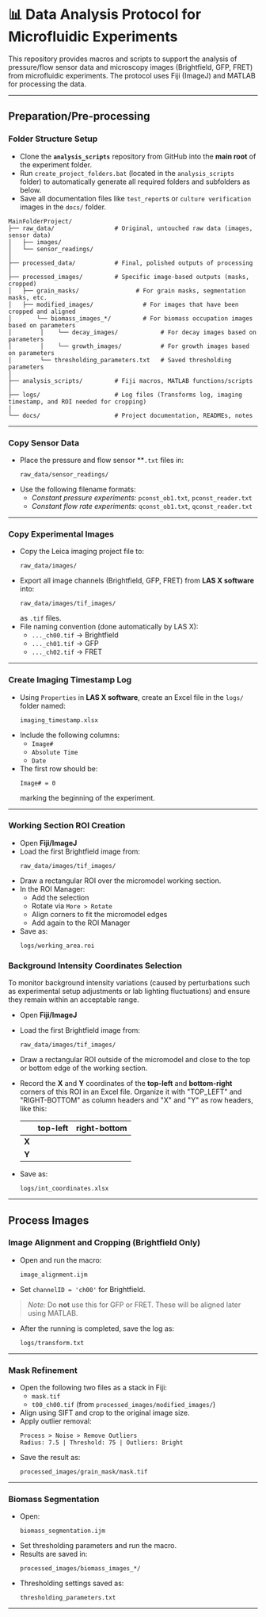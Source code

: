 # 📊 Data Analysis Protocol for Microfluidic Experiments

This repository provides macros and scripts to support the analysis of pressure/flow sensor data and microscopy images (Brightfield, GFP, FRET) from microfluidic experiments. The protocol uses Fiji (ImageJ) and MATLAB for processing the data.

---

## **Preparation/Pre-processing**

### **Folder Structure Setup**
- Clone the **`analysis_scripts`** repository from GitHub into the **main root** of the experiment folder.
- Run `create_project_folders.bat` (located in the `analysis_scripts` folder) to automatically generate all required folders and subfolders as below.
- Save all documentation files like `test_report`s or `culture verification` images in the `docs/` folder.

```
MainFolderProject/
├── raw_data/                 # Original, untouched raw data (images, sensor data)
│   ├── images/
│   └── sensor_readings/
│
├── processed_data/           # Final, polished outputs of processing
│
├── processed_images/         # Specific image-based outputs (masks, cropped)
│   ├── grain_masks/                # For grain masks, segmentation masks, etc.
│   ├── modified_images/              # For images that have been cropped and aligned
│       └── biomass_images_*/         # For biomass occupation images based on parameters
│        │    └── decay_images/            # For decay images based on parameters
│        │    └── growth_images/           # For growth images based on parameters
│        └── thresholding_parameters.txt   # Saved thresholding parameters
│
├── analysis_scripts/         # Fiji macros, MATLAB functions/scripts
│
├── logs/                     # Log files (Transforms log, imaging timestamp, and ROI needed for cropping)
│
└── docs/                     # Project documentation, READMEs, notes
```

---

### **Copy Sensor Data**
- Place the pressure and flow sensor **`.txt` files in:
  ```
  raw_data/sensor_readings/
  ```
- Use the following filename formats:
  - *Constant pressure experiments:* `pconst_ob1.txt`, `pconst_reader.txt`
  - *Constant flow rate experiments:* `qconst_ob1.txt`, `qconst_reader.txt`

---

### **Copy Experimental Images**
- Copy the Leica imaging project file to:
  ```
  raw_data/images/
  ```
- Export all image channels (Brightfield, GFP, FRET) from **LAS X software** into:
  ```
  raw_data/images/tif_images/
  ```
  as `.tif` files.
- File naming convention (done automatically by LAS X):
  - `..._ch00.tif` → Brightfield
  - `..._ch01.tif` → GFP
  - `..._ch02.tif` → FRET

---

### **Create Imaging Timestamp Log**
- Using `Properties` in **LAS X software**, create an Excel file in the `logs/` folder named:
  ```
  imaging_timestamp.xlsx
  ```
- Include the following columns:
  - `Image#`
  - `Absolute Time`
  - `Date`
- The first row should be:
  ```
  Image# = 0
  ```
  marking the beginning of the experiment.

---

### **Working Section ROI Creation**
- Open **Fiji/ImageJ**
- Load the first Brightfield image from:
  ```
  raw_data/images/tif_images/
  ```
- Draw a rectangular ROI over the micromodel working section.
- In the ROI Manager:
  - Add the selection
  - Rotate via `More > Rotate`
  - Align corners to fit the micromodel edges
  - Add again to the ROI Manager
- Save as:
  ```
  logs/working_area.roi
  ```
### **Background Intensity Coordinates Selection**
To monitor background intensity variations (caused by perturbations such as experimental setup adjustments or lab lighting fluctuations) and ensure they remain within an acceptable range.
- Open **Fiji/ImageJ**
- Load the first Brightfield image from:
  ```
  raw_data/images/tif_images/
  ```
- Draw a rectangular ROI outside of the micromodel and close to the top or bottom edge of the working section.
- Record the **X** and **Y** coordinates of the **top-left** and **bottom-right** corners of this ROI in an Excel file. Organize it with "TOP_LEFT" and "RIGHT-BOTTOM" as column headers and "X" and "Y" as row headers, like this:

    |            | top-left | right-bottom |
    | :--------- | :------- | :----------- |
    | **X** |          |              |
    | **Y** |          |              |

- Save as:
  ```
  logs/int_coordinates.xlsx
  ```

---

## **Process Images**

### **Image Alignment and Cropping (Brightfield Only)**
- Open and run the macro:
  ```
  image_alignment.ijm
  ```
- Set `channelID = 'ch00'` for Brightfield.
> *Note:* Do **not** use this for GFP or FRET. These will be aligned later using MATLAB.
- After the running is completed, save the log as:
  ```
  logs/transform.txt
  ```

---

### **Mask Refinement**
- Open the following two files as a stack in Fiji:
  - `mask.tif`
  - `t00_ch00.tif` (from `processed_images/modified_images/`)
- Align using SIFT and crop to the original image size.
- Apply outlier removal:
  ```
  Process > Noise > Remove Outliers
  Radius: 7.5 | Threshold: 75 | Outliers: Bright
  ```
- Save the result as:
  ```
  processed_images/grain_mask/mask.tif
  ```

---

### **Biomass Segmentation**
- Open:
  ```
  biomass_segmentation.ijm
  ```
- Set thresholding parameters and run the macro.
- Results are saved in:
  ```
  processed_images/biomass_images_*/
  ```
- Thresholding settings saved as:
  ```
  thresholding_parameters.txt
  ```

---
